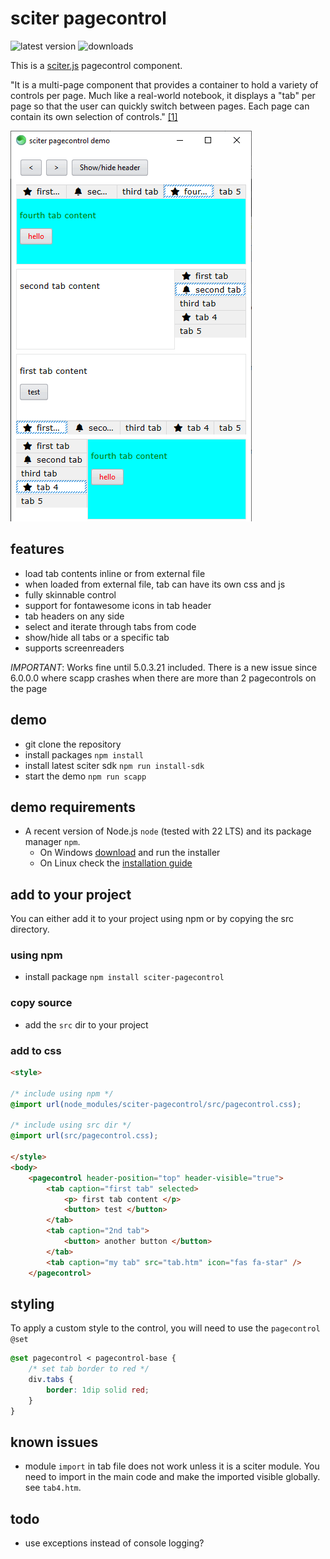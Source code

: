 # sciter pagecontrol

![latest version](https://img.shields.io/npm/v/sciter-pagecontrol.svg)
![downloads](https://img.shields.io/npm/dy/sciter-pagecontrol.svg)

This is a [sciter.js](https://sciter.com/) pagecontrol component.

"It is a multi-page component that provides a container to hold a variety of controls per page. Much like a real-world notebook, it displays a "tab" per page so that the user can quickly switch between pages. Each page can contain its own selection of controls." [[1]](https://wiki.freepascal.org/TPageControl)

![sciter pagecontrol screenshot](https://github.com/8ctopus/sciter-pagecontrol/raw/master/screenshot.png)

## features

- load tab contents inline or from external file
- when loaded from external file, tab can have its own css and js
- fully skinnable control
- support for fontawesome icons in tab header
- tab headers on any side
- select and iterate through tabs from code
- show/hide all tabs or a specific tab
- supports screenreaders

*IMPORTANT*: Works fine until 5.0.3.21 included. There is a new issue since 6.0.0.0 where scapp crashes when there are more than 2 pagecontrols on the page

## demo

- git clone the repository
- install packages `npm install`
- install latest sciter sdk `npm run install-sdk`
- start the demo `npm run scapp`

## demo requirements

- A recent version of Node.js `node` (tested with 22 LTS) and its package manager `npm`.
    - On Windows [download](https://nodejs.dev/download/) and run the installer
    - On Linux check the [installation guide](https://www.digitalocean.com/community/tutorials/how-to-install-node-js-on-ubuntu-20-04#option-2-%E2%80%94-installing-node-js-with-apt-using-a-nodesource-ppa)

## add to your project

You can either add it to your project using npm or by copying the src directory.

### using npm

- install package `npm install sciter-pagecontrol`

### copy source

- add the `src` dir to your project

### add to css

```html
<style>

/* include using npm */
@import url(node_modules/sciter-pagecontrol/src/pagecontrol.css);

/* include using src dir */
@import url(src/pagecontrol.css);

</style>
<body>
    <pagecontrol header-position="top" header-visible="true">
        <tab caption="first tab" selected>
            <p> first tab content </p>
            <button> test </button>
        </tab>
        <tab caption="2nd tab">
            <button> another button </button>
        </tab>
        <tab caption="my tab" src="tab.htm" icon="fas fa-star" />
    </pagecontrol>
```

## styling

To apply a custom style to the control, you will need to use the `pagecontrol` `@set`

```css
@set pagecontrol < pagecontrol-base {
    /* set tab border to red */
    div.tabs {
        border: 1dip solid red;
    }
}
```

## known issues

- module `import` in tab file does not work unless it is a sciter module. You need to import in the main code and make the imported visible globally. see `tab4.htm`.

## todo

- use exceptions instead of console logging?
